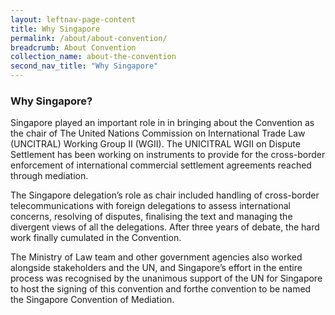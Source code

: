 ```yaml
---
layout: leftnav-page-content
title: Why Singapore
permalink: /about/about-convention/
breadcrumb: About Convention
collection_name: about-the-convention
second_nav_title: "Why Singapore"
---
```




### **Why Singapore?** 

Singapore played an important role in in bringing about the Convention as the chair of The United Nations Commission on International Trade Law (UNCITRAL) Working Group II
(WGII). The UNICITRAL WGII on Dispute Settlement has been working on instruments to provide for the cross-border enforcement of international commercial settlement
agreements reached through mediation.

The Singapore delegation’s role as chair included handling of cross-border telecommunications with foreign delegations to assess international concerns, resolving of disputes, finalising the text and managing the divergent views of all the delegations. After
three years of debate, the hard work finally cumulated in the Convention.

The Ministry of Law team and other government agencies also worked alongside stakeholders and the UN, and Singapore’s effort in the entire process was recognised by the
unanimous support of the UN for Singapore to host the signing of this convention and forthe convention to be named the Singapore Convention of Mediation.
